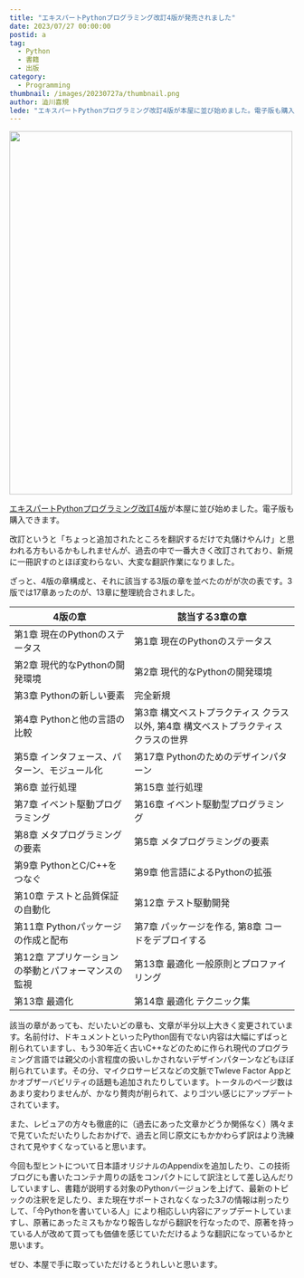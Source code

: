 ```yaml
---
title: "エキスパートPythonプログラミング改訂4版が発売されました"
date: 2023/07/27 00:00:00
postid: a
tag:
  - Python
  - 書籍
  - 出版
category:
  - Programming
thumbnail: /images/20230727a/thumbnail.png
author: 澁川喜規
lede: "エキスパートPythonプログラミング改訂4版が本屋に並び始めました。電子版も購入できます。改訂というと「ちょっと追加されたところを翻訳するだけで丸儲けやんけ」と思われる方もいるかもしれませんが、過去の中で一番大きく改訂されており、新規に一冊訳すのとほぼ変わらない、大変な翻訳作業になりました。"
---
```

<img src="/images/20230727a/image.png" alt="" width="500" height="642" loading="lazy">

[エキスパートPythonプログラミング改訂4版](https://www.kadokawa.co.jp/product/302304004673/)が本屋に並び始めました。電子版も購入できます。

改訂というと「ちょっと追加されたところを翻訳するだけで丸儲けやんけ」と思われる方もいるかもしれませんが、過去の中で一番大きく改訂されており、新規に一冊訳すのとほぼ変わらない、大変な翻訳作業になりました。

ざっと、4版の章構成と、それに該当する3版の章を並べたのがが次の表です。3版では17章あったのが、13章に整理統合されました。

| 4版の章 | 該当する3章の章   |
| --- | --- |
| 第1章 現在のPythonのステータス | 第1章 現在のPythonのステータス  |
| 第2章 現代的なPythonの開発環境 | 第2章 現代的なPythonの開発環境  |
| 第3章 Pythonの新しい要素  | 完全新規 |
| 第4章 Pythonと他の言語の比較 | 第3章 構文ベストプラクティス クラス以外, 第4章 構文ベストプラクティス クラスの世界 |
| 第5章 インタフェース、パターン、モジュール化 | 第17章 Pythonのためのデザインパターン |
| 第6章 並行処理 | 第15章 並行処理 |
| 第7章 イベント駆動プログラミング | 第16章 イベント駆動型プログラミング |
| 第8章 メタプログラミングの要素 | 第5章 メタプログラミングの要素 |
| 第9章 PythonとC/C++をつなぐ | 第9章 他言語によるPythonの拡張 |
| 第10章 テストと品質保証の自動化 | 第12章 テスト駆動開発 |
| 第11章 Pythonパッケージの作成と配布 | 第7章 パッケージを作る, 第8章 コードをデプロイする |
| 第12章 アプリケーションの挙動とパフォーマンスの監視 | 第13章 最適化 一般原則とプロファイリング |
| 第13章 最適化 | 第14章 最適化 テクニック集 |

該当の章があっても、だいたいどの章も、文章が半分以上大きく変更されています。名前付け、ドキュメントといったPython固有でない内容は大幅にずばっと削られていますし、もう30年近く古いC++などのために作られ現代のプログラミング言語では親父の小言程度の扱いしかされないデザインパターンなどもほぼ削られています。その分、マイクロサービスなどの文脈でTwleve Factor Appとかオブザーバビリティの話題も追加されたりしています。トータルのページ数はあまり変わりませんが、かなり贅肉が削られて、よりゴツい感じにアップデートされています。

また、レビュアの方々も徹底的に（過去にあった文章かどうか関係なく）隅々まで見ていただいたりしたおかげで、過去と同じ原文にもかかわらず訳はより洗練されて見やすくなっていると思います。

今回も型ヒントについて日本語オリジナルのAppendixを追加したり、この技術ブログにも書いたコンテナ周りの話をコンパクトにして訳注として差し込んだりしていますし、書籍が説明する対象のPythonバージョンを上げて、最新のトピックの注釈を足したり、また現在サポートされなくなった3.7の情報は削ったりして、「今Pythonを書いている人」により相応しい内容にアップデートしていますし、原著にあったミスもかなり報告しながら翻訳を行なったので、原著を持っている人が改めて買っても価値を感じていただけるような翻訳になっているかと思います。

ぜひ、本屋で手に取っていただけるとうれしいと思います。
